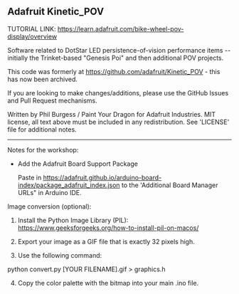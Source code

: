 ## Adafruit Kinetic_POV

TUTORIAL LINK:
https://learn.adafruit.com/bike-wheel-pov-display/overview

Software related to DotStar LED persistence-of-vision performance items -- initially the Trinket-based "Genesis Poi" and then additional POV projects.

This code was formerly at https://github.com/adafruit/Kinetic_POV - this has now been archived.

If you are looking to make changes/additions, please use the GitHub Issues and Pull Request mechanisms.

Written by Phil Burgess / Paint Your Dragon for Adafruit Industries. MIT license, all text above must be included in any redistribution. See 'LICENSE' file for additional notes.

----------------------------
Notes for the workshop:

* Add the Adafruit Board Support Package

  Paste in https://adafruit.github.io/arduino-board-index/package_adafruit_index.json to the 'Additional Board Manager URLs" in Arduino IDE.

  
Image conversion (optional):

1. Install the Python Image Library (PIL):
  https://www.geeksforgeeks.org/how-to-install-pil-on-macos/

2. Export your image as a GIF file that is exactly 32 pixels high.

3. Use the following command: 

python convert.py [YOUR FILENAME].gif > graphics.h

4. Copy the color palette with the bitmap into your main .ino file.

